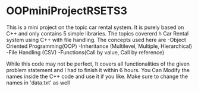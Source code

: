 # OOPminiProjectRSETS3
This is a mini project on the topic car rental system. It is purely based on C++ and only contains 5 simple libraries. The topics covererd h
Car Rental system using C++ with file handling.
The concepts used here are 
-Object Oriented Programming(OOP)
-Inheritance (Multilevel, Multiple, Hierarchical)
-File Handling (CSV)
-Functions(Call by value, Call by reference)

While this code may not be perfect, It covers all functionalities of the given problem statement and I had to finish it within 6 hours. 
You Can Modify the names inside the C++ code and use it if you like. Make sure to change the names in 'data.txt' as well

